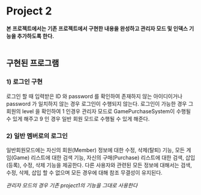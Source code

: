 # Project 2
**본 프로젝트에서는 기존 프로젝트에서 구현한 내용을 완성하고 관리자 모드 및 인덱스 기능을 추가하도록 한다.**
<br/> <br/>

## 구현된 프로그램

### 1) 로그인 구현
로그인 할 때 입력받은 ID 와 password 를 확인하여 존재하지 않는 아이디이거나 password 가 일치하지 않는 경우 로그인이 수행되지 않는다. 
로그인이 가능한 경우 그 회원의 level 을 확인하여 1 인경우 관리자 모드로 GamePurchaseSystem이 수행될 수 있게 해주고 9 인 경우 일반 회원 모드로 수행될 수 있게 해준다.

### 2) 일반 멤버로의 로그인
일반회원모드에는 자신의 회원(Member) 정보에 대한 수정, 삭제(탈퇴) 기능, 모든 게임(Game) 리스트에 대한 검색 기능, 자신의 구매(Purchase) 리스트에 대한 검색, 삽입(등록), 수정, 삭제 기능을 제공한다. 다른 사용자와 관련된 모든 정보에 대해서는 검색, 수정, 삭제, 삽입 할 수 없으며 모든 경우에 대해 참조 무결성이 유지된다.

*관리자 모드의 경우 기존 project1의 기능을 그대로 사용한다*
